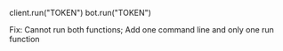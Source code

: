 client.run("TOKEN")
bot.run("TOKEN")

Fix: Cannot run both functions; Add one command line and only one run function
